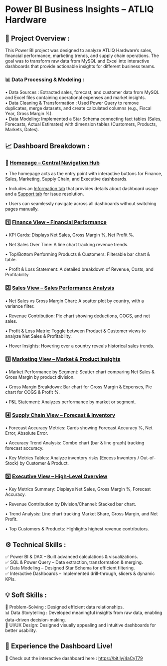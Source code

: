 # Power BI Business Insights – ATLIQ Hardware

## 📌 Project Overview :

This Power BI project was designed to analyze ATLIQ Hardware’s sales, financial performance, marketing trends, and supply chain operations. The goal was to transform raw data from MySQL and Excel into interactive dashboards that provide actionable insights for different business teams.

### 📊 Data Processing & Modeling :

• Data Sources : Extracted sales, forecast, and customer data from MySQL and Excel files containing operational expenses and market insights. <br>
• Data Cleaning & Transformation : Used Power Query to remove duplicates, merge datasets, and create calculated columns (e.g., Fiscal Year, Gross Margin %). <br>
• Data Modeling: Implemented a Star Schema connecting fact tables (Sales, Forecasts, Actual Estimates) with dimension tables (Customers, Products, Markets, Dates). <br>

## 📈 Dashboard Breakdown :

### 📌 [Homepage – Central Navigation Hub](https://github.com/sumitnandi-IT/Power-BI-Business-Insights-Data-Modeling-Dashboard-Analytics/blob/main/Homepage.png)

• The homepage acts as the entry point with interactive buttons for Finance, Sales, Marketing, Supply Chain, and Executive dashboards. <br>

• Includes an [Information tab](https://github.com/sumitnandi-IT/Power-BI-Business-Insights-Data-Modeling-Dashboard-Analytics/blob/main/information.png) that provides details about dashboard usage and a [Support tab](https://github.com/sumitnandi-IT/Power-BI-Business-Insights-Data-Modeling-Dashboard-Analytics/blob/main/support.png) for issue resolution. <br>

• Users can seamlessly navigate across all dashboards without switching pages manually. <br>

### 1️⃣ [Finance View – Financial Performance](https://github.com/sumitnandi-IT/Power-BI-Business-Insights-Data-Modeling-Dashboard-Analytics/blob/main/Finance.png)

• KPI Cards: Displays Net Sales, Gross Margin %, Net Profit %. <br>

• Net Sales Over Time: A line chart tracking revenue trends. <br>

• Top/Bottom Performing Products & Customers: Filterable bar chart & table. <br>

• Profit & Loss Statement: A detailed breakdown of Revenue, Costs, and Profitability <br>

### 2️⃣ [Sales View – Sales Performance Analysis](https://github.com/sumitnandi-IT/Power-BI-Business-Insights-Data-Modeling-Dashboard-Analytics/blob/main/Sales.png)

• Net Sales vs Gross Margin Chart: A scatter plot by country, with a variance filter. <br>

• Revenue Contribution: Pie chart showing deductions, COGS, and net sales. <br>

• Profit & Loss Matrix: Toggle between Product & Customer views to analyze Net Sales & Profitability. <br>

• Hover Insights: Hovering over a country reveals historical sales trends. <br>

### 3️⃣ [Marketing View – Market & Product Insights](https://github.com/sumitnandi-IT/Power-BI-Business-Insights-Data-Modeling-Dashboard-Analytics/blob/main/Marketing.png)

• Market Performance by Segment: Scatter chart comparing Net Sales & Gross Margin by product division. <br>

• Gross Margin Breakdown: Bar chart for Gross Margin & Expenses, Pie chart for COGS & Profit %. <br>

• P&L Statement: Analyzes performance by market or segment. <br>

### 4️⃣ [Supply Chain View – Forecast & Inventory](https://github.com/sumitnandi-IT/Power-BI-Business-Insights-Data-Modeling-Dashboard-Analytics/blob/main/Supply%20chain.png)


• Forecast Accuracy Metrics: Cards showing Forecast Accuracy %, Net Error, Absolute Error. <br>

• Accuracy Trend Analysis: Combo chart (bar & line graph) tracking forecast accuracy. <br>

• Key Metrics Tables: Analyze inventory risks (Excess Inventory / Out-of-Stock) by Customer & Product. <br>

### 5️⃣ [Executive View – High-Level Overview](https://github.com/sumitnandi-IT/Power-BI-Business-Insights-Data-Modeling-Dashboard-Analytics/blob/main/Executive.png)

• Key Metrics Summary: Displays Net Sales, Gross Margin %, Forecast Accuracy. <br>

• Revenue Contribution by Division/Channel: Stacked bar chart. <br>

• Trend Analysis: Line chart tracking Market Share, Gross Margin, and Net Profit. <br>

• Top Customers & Products: Highlights highest revenue contributors. <br>

## ⚙️ Technical Skills :

✅ Power BI & DAX – Built advanced calculations & visualizations. <br>
✅ SQL & Power Query – Data extraction, transformation & merging. <br>
✅ Data Modeling – Designed Star Schema for efficient filtering. <br>
✅ Interactive Dashboards – Implemented drill-through, slicers & dynamic KPIs. <br>

## 💡 Soft Skills :

🌟 Problem-Solving : Designed efficient data relationships. <br>
📊 Data Storytelling : Developed meaningful insights from raw data, enabling data-driven decision-making. <br>
🎨 UI/UX Design: Designed visually appealing and intuitive dashboards for better usability. <br>

## 🚀 Experience the Dashboard Live! <br>
📌 Check out the interactive dashboard here : https://bit.ly/4aCyT79






